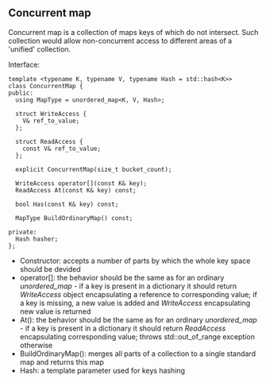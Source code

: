 ## Concurrent map

Concurrent map is a collection of maps keys of which do not intersect. Such collection would allow non-concurrent access to different areas of a 'unified' collection.

Interface:
```
template <typename K, typename V, typename Hash = std::hash<K>>
class ConcurrentMap {
public:
  using MapType = unordered_map<K, V, Hash>;

  struct WriteAccess {
    V& ref_to_value;
  };

  struct ReadAccess {
    const V& ref_to_value;
  };

  explicit ConcurrentMap(size_t bucket_count);

  WriteAccess operator[](const K& key);
  ReadAccess At(const K& key) const;

  bool Has(const K& key) const;

  MapType BuildOrdinaryMap() const;

private:
  Hash hasher;
};
```

* Constructor: accepts a number of parts by which the whole key space should be devided
* operator[]: the behavior should be the same as for an ordinary *unordered_map* - if a key is present in a dictionary it should return *WriteAccess* object encapsulating a reference to corresponding value; if a key is missing, a new value is added and *WriteAccess* encapsulating new value is returned
* At(): the behavior should be the same as for an ordinary *unordered_map* - if a key is present in a dictionary it should return *ReadAccess* encapsulating corresponding value; throws std::out_of_range exception otherwise
* BuildOrdinaryMap(): merges all parts of a collection to a single standard map and returns this map
* Hash: a template parameter used for keys hashing